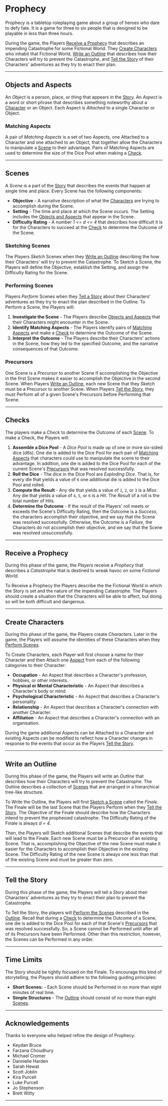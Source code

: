 # Prophecy
Prophecy is a tabletop roleplaying game about a group of heroes who dare to defy fate. It is a game for three to six people that is designed to be playable in less than three hours.

During the game, the Players [Receive a Prophecy](#receive-a-prophecy) that describes an impending Catastrophe for some Fictional World.
They [Create Characters](#create-characters) who inhabit that Fictional World, [Write an Outline](#write-an-outline) that describes how their Characters will try to prevent the Catastrophe, and [Tell the Story](#tell-the-story) of their Characters' adventures as they try to enact their plan.

---

## Objects and Aspects
An _Object_ is a person, place, or thing that appears in the [Story](#tell-the-story).
An _Aspect_ is a word or short phrase that describes something noteworthy about a [Character](#create-characters) or an Object.
Each Aspect is _Attached_ to a single Character or Object.

### Matching Aspects
A pair of _Matching Aspects_ is a set of two Aspects, one Attached to a Character and one attached to an Object, that together allow the Characters to manipulate a [Scene](#scenes) to their advantage.
Pairs of Matching Aspects are used to determine the size of the Dice Pool when making a [Check](#checks).

<!-- #### Example
Recall that in the previous example, the Characters were trying to convince a guard to let them through a checkpoint and that the Aspect "Sterling Reputation" is Attached to the guard who is on duty when the Characters arrive.
The Aspect "Silver Tongue" is Attached to one of the Characters.
If the Players agree that this combination of Aspects might allow the characters to manipulate the Scene to their advantage, perhaps by suggesting that he guard might be amenable to accepting a bribe offered by the Character, then together they would constitute a pair of Matching Aspects. -->

---

## Scenes
A _Scene_ is a part of the [Story](#tell-the-story) that describes the events that happen at single time and place.
Every Scene has the following components:
  - __Objective__ - A narrative description of what the [Characters](#create-characters) are trying to accomplish during the Scene.
  - __Setting__ - The time and place at which the Scene occurs. The Setting includes the [Objects and Aspects](#objects-and-aspects) that appear in the Scene.
  - __Difficulty Rating__ - A number _1 <= d <= 4_ that describes how difficult it is for the Characters to succeed at the [Check](#checks) to determine the Outcome of the Scene.

<!-- #### Example
The Characters want to cross the border between two neighbouring kingdoms. It is dusk when they make their way to a "Remote" border crossing on the outskirts of a small town. The border is patrolled by a detachment of soldiers from the "Local Militia". The soldier on duty when the Characters arrive is well-known in town to have a "Sterling Reputation". The guards are on "High Alert" and it will be fairly difficult for the Characters to convince the guard on duty to let them through the checkpoint. The Difficulty Rating of the scene is _d = 3_. -->

### Sketching Scenes
The Players _Sketch_ Scenes when they [Write an Outline](#write-an-outline) describing the how their Characters' will try to prevent the Catastrophe. To Sketch a Scene, the Players will define the Objective, establish the Setting, and assign the Difficulty Rating for the Scene.

### Performing Scenes
Players _Perform_ Scenes when they [Tell a Story](#tell-the-story) about their Characters' adventures as they try to enact the plan described in the Outline. To Perform a Scene, the Players will:
   1. __Investigate the Scene__ -
      The Players describe [Objects and Aspects](#objects-and-aspects) that their Characters might encounter in the Scene.
   2. __Identify Matching Aspects__ -
      The Players identify pairs of [Matching Aspects](#matching-aspects) and make a [Check](#checks) to determine the Outcome of the Scene.
   3. __Interpret the Outcome__ -
      The Players describe their Characters' actions in the Scene, how they led to the specified Outcome, and the narrative consequences of that Outcome.  

### Precursors
One Scene is a _Precursor_ to another Scene if accomplishing the Objective in the first Scene makes it easier to accomplish the Objective in the second Scene. When Players [Write an Outline](#write-an-outline), each new Scene that they Sketch must be a Precursor to another Scene. When Players [Tell the Story](#tell-the-story), they must Perform all of a given Scene's Precursors before Performing that Scene.

---

## Checks
The players make a _Check_ to determine the _Outcome_ of each [Scene](#scenes).
To make a Check, the Players will:
   1. __Assemble a Dice Pool__ -
      A _Dice Pool_ is made up of one or more six-sided dice (d6s).
      One die is added to the Dice Pool for each pair of [Matching Aspects](#matching-aspects) that characters could use to manipulate the scene to their advantage.
      In addition, one die is added to the Dice Pool for each of the current Scene's [Precursors](#Precursors) that was resolved successfully.
   2. __Roll the Dice__ -
      The dice in the Dice Pool are _Exploding Dice_.
      That is, for every die that yields a value of `6` one additional die is added to the Dice Pool and rolled.
   3. __Compute the Result__ -
      Any die that yields a value of `1`, `2`, or `3` is a _Miss_.
      Any die that yields a value of `4`, `5`, or `6` is a _Hit_.
      The _Result_ of a roll is the total number of Hits.
   4. __Determine the Outcome__ -
      If the result of the Players' roll meets or exceeds the Scene's Difficulty Rating, then the Outcome is a _Success_, the characters accomplish their objective, and we say that the Scene was resolved successfully.
      Otherwise, the Outcome is a _Failure_, the Characters do not accomplish their objective, and we say that the Scene was resolved unsuccessfully.

<!-- #### Example
The Players are making a Check to determine the Outcome of a Scene that has a Difficulty Rating of _d = 3_.
The Players have identified three pairs of [Matching Aspects](#objects-and-aspects) while Performing the Scene and earned two Reward Dice in the Scenes immediately upstream of the current Scene.
Therefore, the Dice Pool consists of five dice.
When rolled, these dice yield the values {`3`, `6`, `5`, `1`, `6`}.
Because two of the dice yielded a value of `6`, two additional dice are added to the pool.
When rolled, these dice yield the values {`2`,`6`}.
Because one of the dice yielded a value of `6`, one additional die is added to the pool.
When rolled, this die yields the value {`4`}.
So, this roll yields the values {`3`, `6`, `5`, `1`, `6`, `2`, `6`, `4`}.
The Result of this roll is five Hits.
This Result exceeds the Difficulty Rating of the Scene so the Outcome of the Check is a Success.    -->

---
## Receive a Prophecy
During this phase of the game, the _Players_ receive a _Prophecy_ that describes a _Catastrophe_ that is destined to wreak havoc on some _Fictional World_.

To Receive a Prophecy the Players describe the the Fictional World in which the Story is set and the nature of the impending Catastrophe. The Players should create a situation that the Characters will be able to affect, but doing so will be both difficult and dangerous.

<!-- To Receive the Prophecy, the Players will roll a six-sided die (1d6) to select a random Genre from the [Genre Table](#genre-table) and then roll a six-sided die (1d6) to select a random Catastrophe from the [Catastrophe Table](#catastrophe-table).

### Genre Table
  1. Fantasy
  2. Science Fiction
  3. Horror
  4. Romance
  5. Adventure
  6. Mystery

### Catastrophe Table
  1. War
  2. Revolution
  3. Disease
  4. Natural Disaster
  5. Resource Depletion
  6. Climate Change -->

---

## Create Characters
During this phase of the game, the Players create _Characters_.
Later in the game, the Players will assume the identities of these Characters when they [Perform Scenes](#performing-scenes).

To Create Characters, each Player will first choose a name for their Character and then Attach one [Aspect](#objects-and-aspects) from each of the following categories to their Character:
   - __Occupation__ - An Aspect that describes a Character's profession, hobbies, or other interests.
   - __Physical or Mental Characteristic__ - An Aspect that describes a Character's body or mind.
   - __Psychological Characteristic__ - An Aspect that describes a Character's personality.
   - __Relationship__ - An Aspect that describes a Character's connection with another Character.
   - __Affiliation__ - An Aspect that describes a Character's connection with an organisation.

During the game additional Aspects can be Attached to a Character and existing Aspects can be modified to reflect how a Character changes in response to the events that occur as the Players [Tell the Story](#tell-the-story).

---

## Write an Outline
During this phase of the game, the Players will write an _Outline_ that describes how their Characters will try to prevent the Catastrophe. The Outline describes a collection of [Scenes](#scenes) that are arranged in a hierarchical tree-like structure.

To Write the Outline, the Players will first [Sketch a Scene](#sketching-scenes) called the _Finale_. The Finale will be the last Scene that the Players Perform when they [Tell the Story](#tell-the-story). The Objective of the Finale should describe how the Characters intend to prevent the prophesied catastrophe. The Difficulty Rating of the Finale is always _d = 4_.

Then, the Players will Sketch additional Scenes that describe the events that will lead to the Finale.
Each new Scene must be a Precursor of an existing Scene.
That is, accomplishing the Objective of the new Scene must make it easier for the Characters to accomplish their Objective in the existing Scene.
The Difficulty Rating of the new Scene is always one less than that of the existing Scene and must be greater than zero.


<!-- #### Example
```mermaid
graph TB;
  n0("Destroy the Death Star (4)");
  n0 ---- n1("Engage the enemy fighters (3)");
  n0 ----- n2("Find a critical weakness (3)");
           n2 --- n4("Rescue Princess Leia (2)");
           n2 ---- n5("Deliver the schematics to the rebels (2)");
                   n5 ---- n7("Find Obi-Wan Kenobi (1)");
  n0 --- n3("Use The Force (3)");
         n3 ------- n6("Train to become a Jedi (2)");
```

--- -->

---

## Tell the Story
During this phase of the game, the Players will tell a _Story_ about their Characters' adventures as they try to enact their plan to prevent the Catastrophe.

To Tell the Story, the players will [Perform the Scenes](#performing-scenes) described in the [Outline](#write-an-outline). Recall that during a [Check](#checks) to determine the Outcome of a Scene, one die is added to the Dice Pool for each of that Scene's [Precursors](#precursors) that was resolved successfully.
So, a Scene cannot be Performed until after all of its Precursors have been Performed. Other than this restriction, however, the Scenes can be Performed in any order.

---

## Time Limits
The Story should be tightly focused on the Finale.
To encourage this kind of storytelling, the Players should adhere to the following guiding principles:
   - __Short Scenes:__ - Each Scene should be Performed in no more than eight minutes of real time.
   - __Simple Structures__ - The [Outline](#outline) should consist of no more than eight [Scenes](#scenes).

---

## Acknowledgements
Thanks to everyone who helped refine the design of Prophecy:
  - Keydan Bruce
  - Farzana Choudhury
  - Michael Cromer
  - Dannielle Harden
  - Sarah Hewat
  - Scott Joblin
  - Kira Purcell
  - Luke Purcell
  - Jo Stephenson
  - Brett Witty

---
